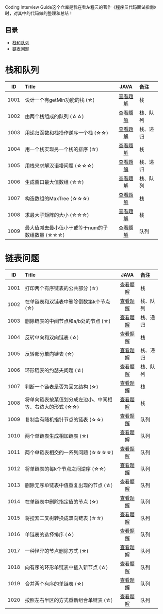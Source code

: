 

Coding Interview Guide这个仓库是我在看左程云的著作《程序员代码面试指南》时，对其中的代码做的整理和总结！

## 目录
- [栈和队列](#栈和队列)
- [链表问题](#链表问题)

# 栈和队列

|  ID  | Title                               |                        JAVA                       | 备注                               |
| :--: | :---------------------------------- | :-----------------------------------------------: | :--------------------------------- |
| 1001 | 设计一个有getMin功能的栈 (☆)         |[查看题解](https://github.com/LyricYang/Coding-Interview-Guide/blob/master/Chapter01_Stack%26Queue/Q1001.md)  | 栈                                |
| 1002 | 由两个栈组成的队列 (☆☆)             |[查看题解](https://github.com/LyricYang/Coding-Interview-Guide/blob/master/Chapter01_Stack%26Queue/Q1002.md)  | 栈、队列                           |
| 1003 | 用递归函数和栈操作逆序一个栈 (☆☆)    |[查看题解](https://github.com/LyricYang/Coding-Interview-Guide/blob/master/Chapter01_Stack%26Queue/Q1003.md)  | 栈、递归                           |
| 1004 | 用一个栈实现另一个栈的排序 (☆)        |[查看题解](https://github.com/LyricYang/Coding-Interview-Guide/blob/master/Chapter01_Stack%26Queue/Q1004.md)  | 栈                                |
| 1005 | 用栈来求解汉诺塔问题 (☆☆☆)          |[查看题解](https://github.com/LyricYang/Coding-Interview-Guide/blob/master/Chapter01_Stack%26Queue/Q1005.md)  | 栈、递归                           |
| 1006 | 生成窗口最大值数组 (☆☆)              |[查看题解](https://github.com/LyricYang/Coding-Interview-Guide/blob/master/Chapter01_Stack%26Queue/Q1006.md)  | 栈、队列                           |
| 1007 | 构造数组的MaxTree (☆☆☆)            |[查看题解](https://github.com/LyricYang/Coding-Interview-Guide/blob/master/Chapter01_Stack%26Queue/Q1007.md)  | 栈                                |
| 1008 | 求最大子矩阵的大小 (☆☆☆)            |[查看题解](https://github.com/LyricYang/Coding-Interview-Guide/blob/master/Chapter01_Stack%26Queue/Q1008.md)  | 栈                                |
| 1009 | 最大值减去最小值小于或等于num的子数组数量 (☆☆☆)| [查看题解](https://github.com/LyricYang/Coding-Interview-Guide/blob/master/Chapter01_Stack%26Queue/Q1009.md)  | 队列                              |


# 链表问题

|  ID  | Title                               |                        JAVA                       | 备注                               |
| :--: | :---------------------------------- | :-----------------------------------------------: | :--------------------------------- |
| 1001 | 打印两个有序链表的公共部分 (☆)                |[查看题解](https://github.com/LyricYang/Coding-Interview-Guide/blob/master/Chapter01_Stack%26Queue/Q1001.md)   | 栈                                |
| 1002 | 在单链表和双链表中删除倒数第k个节点 (☆)        |[查看题解](https://github.com/LyricYang/Coding-Interview-Guide/blob/master/Chapter01_Stack%26Queue/Q1002.md)   | 栈、队列                           |
| 1003 | 删除链表的中间节点和a/b处的节点 (☆)           |[查看题解](https://github.com/LyricYang/Coding-Interview-Guide/blob/master/Chapter01_Stack%26Queue/Q1003.md)   | 栈、递归                           |
| 1004 | 反转单向和双向链表 (☆)                       |[查看题解](https://github.com/LyricYang/Coding-Interview-Guide/blob/master/Chapter01_Stack%26Queue/Q1004.md)   | 栈                                |
| 1005 | 反转部分单向链表 (☆)                         |[查看题解](https://github.com/LyricYang/Coding-Interview-Guide/blob/master/Chapter01_Stack%26Queue/Q1005.md)   | 栈、递归                           |
| 1006 | 环形链表的约瑟夫问题 (☆)                      |[查看题解](https://github.com/LyricYang/Coding-Interview-Guide/blob/master/Chapter01_Stack%26Queue/Q1006.md)   | 栈、队列                           |
| 1007 | 判断一个链表是否为回文结构 (☆)                 |[查看题解](https://github.com/LyricYang/Coding-Interview-Guide/blob/master/Chapter01_Stack%26Queue/Q1007.md)   | 栈                                |
| 1008 | 将单向链表按某值划分成左边小、中间相等、右边大的形式 (☆☆) |[查看题解](https://github.com/LyricYang/Coding-Interview-Guide/blob/master/Chapter01_Stack%26Queue/Q1008.md)   | 栈                                |
| 1009 | 复制含有随机指针节点的链表 (☆☆)               | [查看题解](https://github.com/LyricYang/Coding-Interview-Guide/blob/master/Chapter01_Stack%26Queue/Q1009.md)   | 队列                              |
| 1010 | 两个单链表生成相加链表 (☆)                    | [查看题解](https://github.com/LyricYang/Coding-Interview-Guide/blob/master/Chapter01_Stack%26Queue/Q1009.md)   | 队列                              |
| 1011 | 两个单链表相交的一系列问题 (☆☆☆☆)           | [查看题解](https://github.com/LyricYang/Coding-Interview-Guide/blob/master/Chapter01_Stack%26Queue/Q1009.md)   | 队列                              |
| 1012 | 将单链表的每k个节点之间逆序 (☆☆)              | [查看题解](https://github.com/LyricYang/Coding-Interview-Guide/blob/master/Chapter01_Stack%26Queue/Q1009.md)   | 队列                              |
| 1013 | 删除无序单链表中值重复出现的节点 (☆)           | [查看题解](https://github.com/LyricYang/Coding-Interview-Guide/blob/master/Chapter01_Stack%26Queue/Q1009.md)   | 队列                              |
| 1014 | 在单链表中删除指定值的节点 (☆)                 | [查看题解](https://github.com/LyricYang/Coding-Interview-Guide/blob/master/Chapter01_Stack%26Queue/Q1009.md)   | 队列                              |
| 1015 | 将搜索二叉树转换成双向链表 (☆☆)               | [查看题解](https://github.com/LyricYang/Coding-Interview-Guide/blob/master/Chapter01_Stack%26Queue/Q1009.md)   | 队列                              |
| 1016 | 单链表的选择排序 (☆)                          | [查看题解](https://github.com/LyricYang/Coding-Interview-Guide/blob/master/Chapter01_Stack%26Queue/Q1009.md)   | 队列                              |
| 1017 | 一种怪异的节点删除方式 (☆)                    | [查看题解](https://github.com/LyricYang/Coding-Interview-Guide/blob/master/Chapter01_Stack%26Queue/Q1009.md)   | 队列                              |
| 1018 | 向有序的环形单链表中插入新节点 (☆)             | [查看题解](https://github.com/LyricYang/Coding-Interview-Guide/blob/master/Chapter01_Stack%26Queue/Q1009.md)   | 队列                              |
| 1019 | 合并两个有序的单链表 (☆)                      | [查看题解](https://github.com/LyricYang/Coding-Interview-Guide/blob/master/Chapter01_Stack%26Queue/Q1009.md)   | 队列                              |
| 1020 | 按照左右半区的方式重新组合单链表 (☆)           | [查看题解](https://github.com/LyricYang/Coding-Interview-Guide/blob/master/Chapter01_Stack%26Queue/Q1009.md)   | 队列                              |
